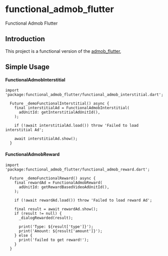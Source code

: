 # functional_admob_flutter

Functional Admob Flutter

## Introduction

This project is a functional version of the [admob_flutter](https://pub.dev/packages/admob_flutter),

## Simple Usage

#### FunctionalAdmobInterstitial
```
import 'package:functional_admob_flutter/functional_admob_interstitial.dart';
```

```
  Future _demoFunctionalInterstitial() async {
    final interstitialAd = FunctionalAdmobInterstitial(
      adUnitId: getInterstitialAdUnitId(),
    );

    if (!await interstitialAd.load()) throw 'Failed to load interstitial Ad';

    await interstitialAd.show();
  }
```

#### FunctionalAdmobReward
```
import 'package:functional_admob_flutter/functional_admob_reward.dart';
```

```
  Future _demoFunctionalReward() async {
    final rewardAd = FunctionalAdmobReward(
      adUnitId: getRewardBasedVideoAdUnitId(),
    );

    if (!await rewardAd.load()) throw 'Failed to load reward Ad';

    final result = await rewardAd.show();
    if (result != null) {
      _dialogRewarded(result);

      print('Type: ${result['type']}');
      print('Amount: ${result['amount']}');
    } else {
      print('failed to get reward!');
    }
  }
```
